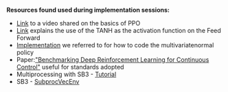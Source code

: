 **Resources found used during implementation sessions:**

* [Link](https://www.youtube.com/watch?v=5P7I-xPq8u8&t=952s) to a video shared on the basics of PPO
* [Link](https://math.stackexchange.com/questions/3108216/change-of-variables-apply-tanh-to-the-gaussian-samples) explains the use of the TANH as the activation function on the Feed Forward
* [Implementation](https://github.com/nikhilbarhate99/PPO-PyTorch/blob/master/PPO_colab.ipynb) we referred to for how to code the multivariatenormal policy
* Paper:["Benchmarking Deep Reinforcement Learning for Continuous Control"](https://arxiv.org/pdf/1604.06778.pdf) useful for standards adopted
* Multiprocessing with SB3 - [Tutorial](https://colab.research.google.com/github/Stable-Baselines-Team/rl-colab-notebooks/blob/sb3/multiprocessing_rl.ipynb#scrollTo=BIedd7Pz9sOs)
* SB3 - [SubprocVecEnv](https://stable-baselines3.readthedocs.io/en/master/guide/vec_envs.html#subprocvecenv)



